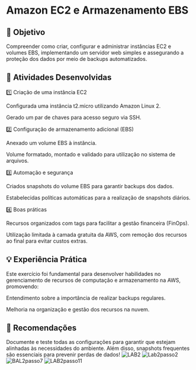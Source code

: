 # Amazon EC2 e Armazenamento EBS


## 🎯 Objetivo

Compreender como criar, configurar e administrar instâncias EC2 e volumes EBS, implementando um servidor web simples e assegurando a proteção dos dados por meio de backups automatizados.

## 📌 Atividades Desenvolvidas

1️⃣ Criação de uma instância EC2

Configurada uma instância t2.micro utilizando Amazon Linux 2.

Gerado um par de chaves para acesso seguro via SSH.

2️⃣ Configuração de armazenamento adicional (EBS)

Anexado um volume EBS à instância.

Volume formatado, montado e validado para utilização no sistema de arquivos.

3️⃣ Automação e segurança

Criados snapshots do volume EBS para garantir backups dos dados.

Estabelecidas políticas automáticas para a realização de snapshots diários.

4️⃣ Boas práticas

Recursos organizados com tags para facilitar a gestão financeira (FinOps).

Utilização limitada à camada gratuita da AWS, com remoção dos recursos ao final para evitar custos extras.

## 💡 Experiência Prática

Este exercício foi fundamental para desenvolver habilidades no gerenciamento de recursos de computação e armazenamento na AWS, promovendo:

Entendimento sobre a importância de realizar backups regulares.

Melhoria na organização e gestão dos recursos na nuvem.

## 🔹 Recomendações

Documente e teste todas as configurações para garantir que estejam alinhadas às necessidades do ambiente. Além disso, snapshots frequentes são essenciais para prevenir perdas de dados!
![LAB2](https://github.com/user-attachments/assets/2483fcf0-d247-4911-8901-1e81400a4b96)
![Lab2passo2](https://github.com/user-attachments/assets/7ba22ac1-4bbc-4619-b5fe-1710eed3ab91)
![BAL2passo7](https://github.com/user-attachments/assets/bd77550e-7848-4c8a-ae5f-113dce995b9f)
![LAB2passo11](https://github.com/user-attachments/assets/9aebf100-d00a-43ed-83fa-7dbd35e5e16e)





